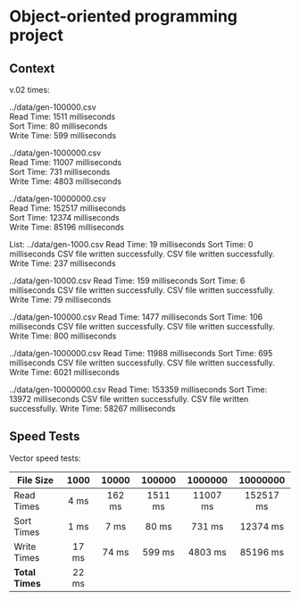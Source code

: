# Object-oriented programming project
## Context
v.02 times:

../data/gen-100000.csv \
Read Time: 1511 milliseconds \
Sort Time: 80 milliseconds \
Write Time: 599 milliseconds


../data/gen-1000000.csv \
Read Time: 11007 milliseconds \
Sort Time: 731 milliseconds \
Write Time: 4803 milliseconds


../data/gen-10000000.csv \
Read Time: 152517 milliseconds \
Sort Time: 12374 milliseconds \
Write Time: 85196 milliseconds 

List:
../data/gen-1000.csv
Read Time: 19 milliseconds
Sort Time: 0 milliseconds
CSV file written successfully.
CSV file written successfully.
Write Time: 237 milliseconds


../data/gen-10000.csv
Read Time: 159 milliseconds
Sort Time: 6 milliseconds
CSV file written successfully.
CSV file written successfully.
Write Time: 79 milliseconds


../data/gen-100000.csv
Read Time: 1477 milliseconds
Sort Time: 106 milliseconds
CSV file written successfully.
CSV file written successfully.
Write Time: 800 milliseconds


../data/gen-1000000.csv
Read Time: 11988 milliseconds
Sort Time: 695 milliseconds
CSV file written successfully.
CSV file written successfully.
Write Time: 6021 milliseconds


../data/gen-10000000.csv
Read Time: 153359 milliseconds
Sort Time: 13972 milliseconds
CSV file written successfully.
CSV file written successfully.
Write Time: 58267 milliseconds


## Speed Tests
Vector speed tests:

| File Size<br/>   | 1000  | 10000  | 100000  | 1000000  | 10000000  |
|------------------|:-----:|:------:|:-------:|:--------:|:---------:|
| Read Times       | 4 ms  | 162 ms | 1511 ms | 11007 ms | 152517 ms |
| Sort Times       | 1 ms  |  7 ms  |  80 ms  |  731 ms  | 12374 ms  |
| Write Times      | 17 ms | 74 ms  | 599 ms  | 4803 ms  | 85196 ms  |
| **Total Times**  | 22 ms |        |         |          |           |


